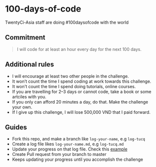 # 100-days-of-code
TwentyCi-Asia staff are doing #100daysofcode with the world

## Commitment

> I will code for at least an hour every day for the next 100 days.

## Additional rules
- I will encourage at least two other people in the challenge.
- It won’t count the time I spend coding at work towards this challenge.
- It won't count the time I spend doing tutorials, online courses.
- If you are travelling for 2–3 days or cannot code, take a book or some artciles with you.
- If you only can afford 20 minutes a day, do that. Make the challenge your own.
- If I give up this challenge, I will lose 500,000 VND that I paid forward.

## Guides
- Fork this repo, and make a branch like `log-your-name`, e.g `log-tucq`
- Create a log file likes `log-your-name.md`, e.g `log-tucq.md`
- Update your progress on that log file. Check this [example](/log-example.md)
- Create Pull request from your branch to master
- Keeps updating your progress until you accomplish the challenge
